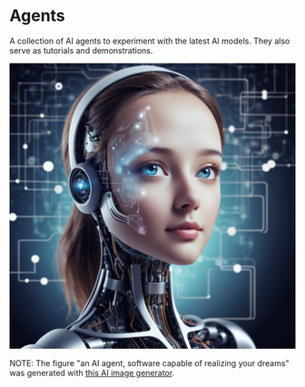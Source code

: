 # Agents

A collection of AI agents to experiment with the latest AI models. They also serve as tutorials and demonstrations.

![an AI agent](images/agent.png)

NOTE: The figure "an AI agent, software capable of realizing your dreams" was generated with [this AI image generator](https://huggingface.co/spaces/PeepDaSlan9/HYDRAS_Dreamify-Image-Generator-Model).